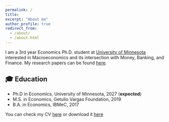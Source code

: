 ```yaml
---
permalink: /
title: 
excerpt: "About me"
author_profile: true
redirect_from:
  - /about/
  - /about.html
---
```


I am a 3rd year Economics Ph.D. student at [University of Minnesota](https://cla.umn.edu/economics/graduate/degrees/phd-economics) interested in Macroeconomics and its intersection with Money, Banking, and Finance. My research papers can be found [here](/publications/).


## 🎓 Education

- Ph.D in Economics, University of Minnesota, 2027 (**expected**)
- M.S. in Economics, Getulio Vargas Foundation, 2019
- B.A. in Economics, IBMeC, 2017

You can check my CV [here](/resume/) or download it [here](https://github.com/angeloahm/personal-cv/blob/master/CV___Angelo_Mendes.pdf)
